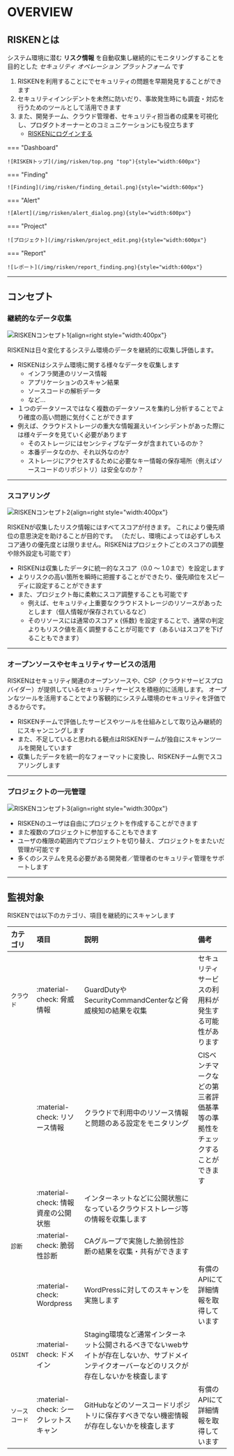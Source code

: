 # OVERVIEW

## RISKENとは

システム環境に潜む **リスク情報** を自動収集し継続的にモニタリングすることを目的とした _セキュリティ オペレーション プラットフォーム_ です

1. RISKENを利用することにでセキュリティの問題を早期発見することができます
2. セキュリティインシデントを未然に防いだり、事故発生時にも調査・対応を行うためのツールとして活用できます
3. また、開発チーム、クラウド管理者、セキュリティ担当者の成果を可視化し、プロダクトオーナーとのコミュニケーションにも役立ちます
    - [RISKENにログインする](https://console.security-hub.jp/)

=== "Dashboard"

    ![RISKENトップ](/img/risken/top.png "top"){style="width:600px"}

=== "Finding"

    ![Finding](/img/risken/finding_detail.png){style="width:600px"}

=== "Alert"

    ![Alert](/img/risken/alert_dialog.png){style="width:600px"}

=== "Project"

    ![プロジェクト](/img/risken/project_edit.png){style="width:600px"}

=== "Report"

    ![レポート](/img/risken/report_finding.png){style="width:600px"}


---

## コンセプト

### 継続的なデータ収集

![RISKENコンセプト1](/img/risken/concept1.png){align=right style="width:400px"}

RISKENは日々変化するシステム環境のデータを継続的に収集し評価します。

- RISKENはシステム環境に関する様々なデータを収集します
    - インフラ関連のリソース情報
    - アプリケーションのスキャン結果
    - ソースコードの解析データ
    - など...
- １つのデータソースではなく複数のデータソースを集約し分析することでより確度の高い問題に気付くことができます
- 例えば、クラウドストレージの重大な情報漏えいインシデントがあった際には様々データを見ていく必要があります
    - そのストレージにはセンシティブなデータが含まれているのか？
    - 本番データなのか、それ以外なのか?
    - ストレージにアクセスするために必要なキー情報の保存場所（例えばソースコードのリポジトリ）は安全なのか？

---

### スコアリング

![RISKENコンセプト2](/img/risken/concept2.png){align=right style="width:400px"}

RISKENが収集したリスク情報にはすべてスコアが付きます。
これにより優先順位の意思決定を助けることが目的です。
（ただし、環境によっては必ずしもスコア通りの優先度とは限りません。RISKENはプロジェクトごとのスコアの調整や除外設定も可能です）

- RISKENは収集したデータに統一的なスコア（0.0 〜 1.0まで）を設定します
- よりリスクの高い箇所を瞬時に把握することができたり、優先順位をスピーディに設定することができます
- また、プロジェクト毎に柔軟にスコア調整することも可能です
    - 例えば、セキュリティ上重要なクラウドストレージのリソースがあったとします（個人情報が保存されているなど）
    - そのリソースには通常のスコア x {係数} を設定することで、通常の判定よりもリスク値を高く調整することが可能です（あるいはスコアを下げることもできます）

---

### オープンソースやセキュリティサービスの活用

RISKENはセキュリティ関連のオープンソースや、CSP（クラウドサービスプロバイダー）が提供しているセキュリティサービスを積極的に活用します。
オープンなツールを活用することでより客観的にシステム環境のセキュリティを評価できるからです。

- RISKENチームで評価したサービスやツールを仕組みとして取り込み継続的にスキャンニングします
- また、不足していると思われる観点はRISKENチームが独自にスキャンツールを開発しています
- 収集したデータを統一的なフォーマットに変換し、RISKENチーム側でスコアリングします

---

### プロジェクトの一元管理

![RISKENコンセプト3](/img/risken/concept3.png){align=right style="width:300px"}

- RISKENのユーザは自由にプロジェクトを作成することができます
- また複数のプロジェクトに参加することもできます
- ユーザの権限の範囲内でプロジェクトを切り替え、プロジェクトをまたいだ管理が可能です
- 多くのシステムを見る必要がある開発者／管理者のセキュリティ管理をサポートします

---

## 監視対象

RISKENでは以下のカテゴリ、項目を継続的にスキャンします

| カテゴリ      | 項目                                | 説明                                                                     | 備考                                                           |
| :----------- | :--------------------------------- | :----------------------------------------------------------------------- | :------------------------------------------------------------ |
| `クラウド`    | :material-check: 脅威情報            | GuardDutyやSecurityCommandCenterなど脅威検知の結果を収集                     | セキュリティサービスの利用料が発生する可能性があります                 |
|              | :material-check: リソース情報        | クラウドで利用中のリソース情報と問題のある設定をモニタリング                       | CISベンチマークなどの第三者評価基準等の準拠性をチェックすることができます |
|              | :material-check: 情報資産の公開状態   | インターネットなどに公開状態になっているクラウドストレージ等の情報を収集します        |                                                               |
| `診断`        | :material-check: 脆弱性診断         | CAグループで実施した脆弱性診断の結果を収集・共有ができます                         |                                                               |
|              | :material-check: Wordpress         | WordPressに対してのスキャンを実施します                                       | 有償のAPIにて詳細情報を取得しています                               |
| `OSINT`      | :material-check: ドメイン           | Staging環境など通常インターネット公開されるべきでないwebサイトが存在しないか、サブドメインテイクオーバーなどのリスクが存在しないかを検査します|                 |
| `ソースコード` | :material-check: シークレットスキャン | GitHubなどのソースコードリポジトリに保存すべきでない機密情報が存在しないかを検査します　| 有償のAPIにて詳細情報を取得しています                              |

